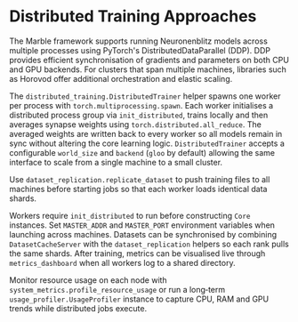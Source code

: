 # Distributed Training Approaches

The Marble framework supports running Neuronenblitz models across multiple
processes using PyTorch's DistributedDataParallel (DDP). DDP provides efficient
synchronisation of gradients and parameters on both CPU and GPU backends. For
clusters that span multiple machines, libraries such as Horovod offer
additional orchestration and elastic scaling.

The `distributed_training.DistributedTrainer` helper spawns one worker per
process with `torch.multiprocessing.spawn`. Each worker initialises a
distributed process group via `init_distributed`, trains locally and then
averages synapse weights using `torch.distributed.all_reduce`. The averaged
weights are written back to every worker so all models remain in sync without
altering the core learning logic. `DistributedTrainer` accepts a configurable
`world_size` and `backend` (``gloo`` by default) allowing the same interface to
scale from a single machine to a small cluster.

Use ``dataset_replication.replicate_dataset`` to push training files to all
machines before starting jobs so that each worker loads identical data shards.

Workers require `init_distributed` to run before constructing `Core` instances.
Set `MASTER_ADDR` and `MASTER_PORT` environment variables when launching across
machines. Datasets can be synchronised by combining `DatasetCacheServer` with
the `dataset_replication` helpers so each rank pulls the same shards. After
training, metrics can be visualised live through `metrics_dashboard` when all
workers log to a shared directory.

Monitor resource usage on each node with `system_metrics.profile_resource_usage`
or run a long‑term `usage_profiler.UsageProfiler` instance to capture CPU, RAM
and GPU trends while distributed jobs execute.
